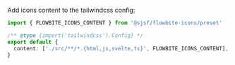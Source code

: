 Add icons content to the tailwindcss config:

```typescript
import { FLOWBITE_ICONS_CONTENT } from '@sjsf/flowbite-icons/preset'

/** @type {import('tailwindcss').Config} */
export default {
  content: ['./src/**/*.{html,js,svelte,ts}', FLOWBITE_ICONS_CONTENT],
}
```
